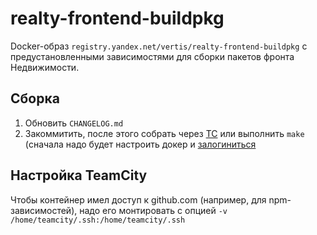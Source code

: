 # realty-frontend-buildpkg

Docker-образ `registry.yandex.net/vertis/realty-frontend-buildpkg`
с предустановленными зависимостями для сборки пакетов фронта Недвижимости.

## Сборка

1. Обновить `CHANGELOG.md`
2. Закоммитить, после этого собрать через [TC](https://t.vertis.yandex-team.ru/viewType.html?buildTypeId=vs_frontend_Applications_AuroRuFrontendRepo_RealtyFrontendBuildpkg)
или выполнить `make` (сначала надо будет настроить докер и [залогиниться](https://wiki.yandex-team.ru/qloud/docker-registry/#authorization)

## Настройка TeamCity

Чтобы контейнер имел доступ к github.com (например, для npm-зависимостей),
надо его монтировать с опцией `-v /home/teamcity/.ssh:/home/teamcity/.ssh`

